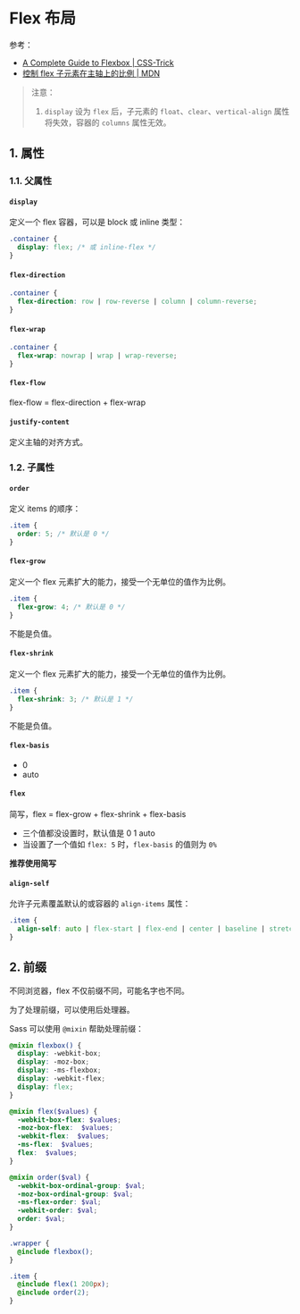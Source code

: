 # Flex 布局

参考：

- [A Complete Guide to Flexbox | CSS-Trick](https://css-tricks.com/snippets/css/a-guide-to-flexbox/)
- [控制 flex 子元素在主轴上的比例 | MDN](https://developer.mozilla.org/zh-CN/docs/Web/CSS/CSS_Flexible_Box_Layout/Controlling_Ratios_of_Flex_Items_Along_the_Main_Ax)  

>注意：
>
>1. `display` 设为 `flex` 后，子元素的 `float`、`clear`、`vertical-align` 属性将失效，容器的 `columns` 属性无效。

## 1. 属性

### 1.1. 父属性

#### `display`

定义一个 flex 容器，可以是 block 或 inline 类型：

```css
.container {
  display: flex; /* 或 inline-flex */
}
```

#### `flex-direction`

```css
.container {
  flex-direction: row | row-reverse | column | column-reverse;
}
```

#### `flex-wrap`

```css
.container {
  flex-wrap: nowrap | wrap | wrap-reverse;
}
```

#### `flex-flow`

flex-flow = flex-direction + flex-wrap

#### `justify-content`

定义主轴的对齐方式。

### 1.2. 子属性

#### `order`

定义 items 的顺序：

```css
.item {
  order: 5; /* 默认是 0 */
}
```

#### `flex-grow`

定义一个 flex 元素扩大的能力，接受一个无单位的值作为比例。

```css
.item {
  flex-grow: 4; /* 默认是 0 */
}
```

不能是负值。

#### `flex-shrink`

定义一个 flex 元素扩大的能力，接受一个无单位的值作为比例。

```css
.item {
  flex-shrink: 3; /* 默认是 1 */
}
```

不能是负值。

#### `flex-basis`

- 0
- auto

#### `flex`

简写，flex = flex-grow + flex-shrink + flex-basis

- 三个值都没设置时，默认值是 0 1 auto
- 当设置了一个值如 `flex: 5` 时，`flex-basis` 的值则为 `0%`

**推荐使用简写**

#### `align-self`

允许子元素覆盖默认的或容器的 `align-items` 属性：

```css
.item {
  align-self: auto | flex-start | flex-end | center | baseline | stretch;
}
```

## 2. 前缀

不同浏览器，flex 不仅前缀不同，可能名字也不同。

为了处理前缀，可以使用后处理器。

Sass 可以使用 `@mixin` 帮助处理前缀：

```scss
@mixin flexbox() {
  display: -webkit-box;
  display: -moz-box;
  display: -ms-flexbox;
  display: -webkit-flex;
  display: flex;
}

@mixin flex($values) {
  -webkit-box-flex: $values;
  -moz-box-flex:  $values;
  -webkit-flex:  $values;
  -ms-flex:  $values;
  flex:  $values;
}

@mixin order($val) {
  -webkit-box-ordinal-group: $val;  
  -moz-box-ordinal-group: $val;     
  -ms-flex-order: $val;     
  -webkit-order: $val;  
  order: $val;
}

.wrapper {
  @include flexbox();
}

.item {
  @include flex(1 200px);
  @include order(2);
}
```
